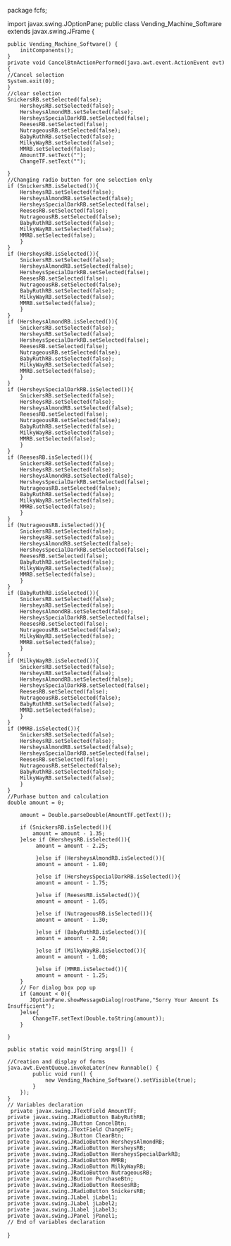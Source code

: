 package fcfs;

import javax.swing.JOptionPane;
public class Vending_Machine_Software extends javax.swing.JFrame {
    
    public Vending_Machine_Software() {
        initComponents();
    }
    private void CancelBtnActionPerformed(java.awt.event.ActionEvent evt) { 
    //Cancel selection
    System.exit(0);
    }     
    //clear selection
    SnickersRB.setSelected(false);
        HersheysRB.setSelected(false);
        HersheysAlmondRB.setSelected(false);
        HersheysSpecialDarkRB.setSelected(false);
        ReesesRB.setSelected(false);
        NutrageousRB.setSelected(false);
        BabyRuthRB.setSelected(false);
        MilkyWayRB.setSelected(false);
        MMRB.setSelected(false);
        AmountTF.setText("");
        ChangeTF.setText("");
        
    }                     
    //Changing radio button for one selection only
    if (SnickersRB.isSelected()){
        HersheysRB.setSelected(false);
        HersheysAlmondRB.setSelected(false);
        HersheysSpecialDarkRB.setSelected(false);
        ReesesRB.setSelected(false);
        NutrageousRB.setSelected(false);
        BabyRuthRB.setSelected(false);
        MilkyWayRB.setSelected(false);
        MMRB.setSelected(false);
        }
    }      
    if (HersheysRB.isSelected()){
        SnickersRB.setSelected(false);
        HersheysAlmondRB.setSelected(false);
        HersheysSpecialDarkRB.setSelected(false);
        ReesesRB.setSelected(false);
        NutrageousRB.setSelected(false);
        BabyRuthRB.setSelected(false);
        MilkyWayRB.setSelected(false);
        MMRB.setSelected(false);
        }
    }    
    if (HersheysAlmondRB.isSelected()){
        SnickersRB.setSelected(false);
        HersheysRB.setSelected(false);
        HersheysSpecialDarkRB.setSelected(false);
        ReesesRB.setSelected(false);
        NutrageousRB.setSelected(false);
        BabyRuthRB.setSelected(false);
        MilkyWayRB.setSelected(false);
        MMRB.setSelected(false);
        }
    }      
    if (HersheysSpecialDarkRB.isSelected()){
        SnickersRB.setSelected(false);
        HersheysRB.setSelected(false);
        HersheysAlmondRB.setSelected(false);
        ReesesRB.setSelected(false);
        NutrageousRB.setSelected(false);
        BabyRuthRB.setSelected(false);
        MilkyWayRB.setSelected(false);
        MMRB.setSelected(false);
        }
    }        
    if (ReesesRB.isSelected()){
        SnickersRB.setSelected(false);
        HersheysRB.setSelected(false);
        HersheysAlmondRB.setSelected(false);
        HersheysSpecialDarkRB.setSelected(false);
        NutrageousRB.setSelected(false);
        BabyRuthRB.setSelected(false);
        MilkyWayRB.setSelected(false);
        MMRB.setSelected(false);
        }
    }      
    if (NutrageousRB.isSelected()){
        SnickersRB.setSelected(false);
        HersheysRB.setSelected(false);
        HersheysAlmondRB.setSelected(false);
        HersheysSpecialDarkRB.setSelected(false);
        ReesesRB.setSelected(false);
        BabyRuthRB.setSelected(false);
        MilkyWayRB.setSelected(false);
        MMRB.setSelected(false);
        }
    }    
    if (BabyRuthRB.isSelected()){
        SnickersRB.setSelected(false);
        HersheysRB.setSelected(false);
        HersheysAlmondRB.setSelected(false);
        HersheysSpecialDarkRB.setSelected(false);
        ReesesRB.setSelected(false);
        NutrageousRB.setSelected(false);
        MilkyWayRB.setSelected(false);
        MMRB.setSelected(false);
        }
    }     
    if (MilkyWayRB.isSelected()){
        SnickersRB.setSelected(false);
        HersheysRB.setSelected(false);
        HersheysAlmondRB.setSelected(false);
        HersheysSpecialDarkRB.setSelected(false);
        ReesesRB.setSelected(false);
        NutrageousRB.setSelected(false);
        BabyRuthRB.setSelected(false);
        MMRB.setSelected(false);
        }
    }     
    if (MMRB.isSelected()){
        SnickersRB.setSelected(false);
        HersheysRB.setSelected(false);
        HersheysAlmondRB.setSelected(false);
        HersheysSpecialDarkRB.setSelected(false);
        ReesesRB.setSelected(false);
        NutrageousRB.setSelected(false);
        BabyRuthRB.setSelected(false);
        MilkyWayRB.setSelected(false);
        }
    }     
    //Purhase button and calculation
    double amount = 0;
        
        amount = Double.parseDouble(AmountTF.getText());
        
        if (SnickersRB.isSelected()){
            amount = amount - 1.35;
        }else if (HersheysRB.isSelected()){
             amount = amount - 2.25;
             
             }else if (HersheysAlmondRB.isSelected()){
             amount = amount - 1.80;
             
             }else if (HersheysSpecialDarkRB.isSelected()){
             amount = amount - 1.75;
             
             }else if (ReesesRB.isSelected()){
             amount = amount - 1.05;
             
             }else if (NutrageousRB.isSelected()){
             amount = amount - 1.30;
             
             }else if (BabyRuthRB.isSelected()){
             amount = amount - 2.50;
             
             }else if (MilkyWayRB.isSelected()){
             amount = amount - 1.00;
             
             }else if (MMRB.isSelected()){
             amount = amount - 1.25;
        }
        // For dialog box pop up
        if (amount < 0){
           JOptionPane.showMessageDialog(rootPane,"Sorry Your Amount Is Insufficient");
        }else{
            ChangeTF.setText(Double.toString(amount));
        }
     
    }    
    
    public static void main(String args[]) {
    
    //Creation and display of forms
    java.awt.EventQueue.invokeLater(new Runnable() {
            public void run() {
                new Vending_Machine_Software().setVisible(true);
            }
        });
    }
    // Variables declaration
     private javax.swing.JTextField AmountTF;
    private javax.swing.JRadioButton BabyRuthRB;
    private javax.swing.JButton CancelBtn;
    private javax.swing.JTextField ChangeTF;
    private javax.swing.JButton ClearBtn;
    private javax.swing.JRadioButton HersheysAlmondRB;
    private javax.swing.JRadioButton HersheysRB;
    private javax.swing.JRadioButton HersheysSpecialDarkRB;
    private javax.swing.JRadioButton MMRB;
    private javax.swing.JRadioButton MilkyWayRB;
    private javax.swing.JRadioButton NutrageousRB;
    private javax.swing.JButton PurchaseBtn;
    private javax.swing.JRadioButton ReesesRB;
    private javax.swing.JRadioButton SnickersRB;
    private javax.swing.JLabel jLabel1;
    private javax.swing.JLabel jLabel2;
    private javax.swing.JLabel jLabel3;
    private javax.swing.JPanel jPanel1;
    // End of variables declaration                   
}
